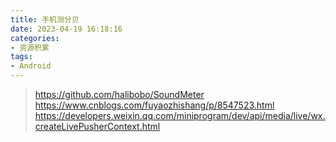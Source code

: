```yaml
---
title: 手机测分贝
date: 2023-04-19 16:18:16
categories:
- 资源积累
tags: 
- Android
---
```


> https://github.com/halibobo/SoundMeter
> https://www.cnblogs.com/fuyaozhishang/p/8547523.html
> https://developers.weixin.qq.com/miniprogram/dev/api/media/live/wx.createLivePusherContext.html